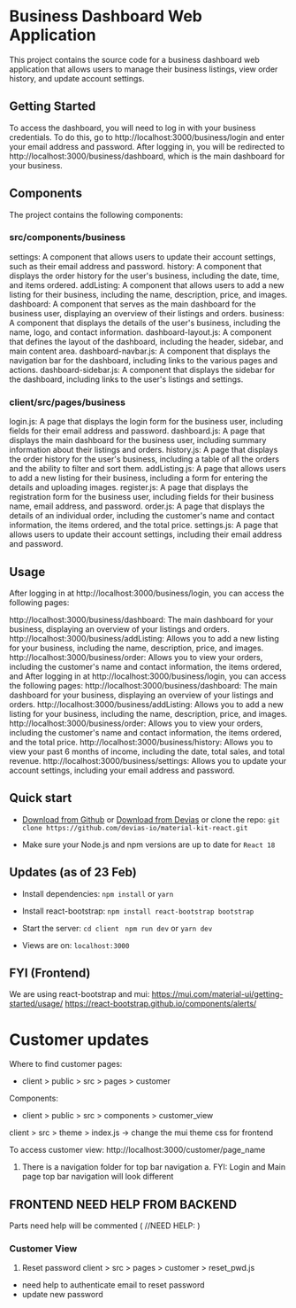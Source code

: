 # Business Dashboard Web Application
This project contains the source code for a business dashboard web application that allows users to manage their business listings, view order history, and update account settings.

## Getting Started
To access the dashboard, you will need to log in with your business credentials. To do this, go to http://localhost:3000/business/login and enter your email address and password. After logging in, you will be redirected to http://localhost:3000/business/dashboard, which is the main dashboard for your business.

## Components
The project contains the following components:

### src/components/business
settings: A component that allows users to update their account settings, such as their email address and password.
history: A component that displays the order history for the user's business, including the date, time, and items ordered.
addListing: A component that allows users to add a new listing for their business, including the name, description, price, and images.
dashboard: A component that serves as the main dashboard for the business user, displaying an overview of their listings and orders.
business: A component that displays the details of the user's business, including the name, logo, and contact information.
dashboard-layout.js: A component that defines the layout of the dashboard, including the header, sidebar, and main content area.
dashboard-navbar.js: A component that displays the navigation bar for the dashboard, including links to the various pages and actions.
dashboard-sidebar.js: A component that displays the sidebar for the dashboard, including links to the user's listings and settings.

### client/src/pages/business
login.js: A page that displays the login form for the business user, including fields for their email address and password.
dashboard.js: A page that displays the main dashboard for the business user, including summary information about their listings and orders.
history.js: A page that displays the order history for the user's business, including a table of all the orders and the ability to filter and sort them.
addListing.js: A page that allows users to add a new listing for their business, including a form for entering the details and uploading images.
register.js: A page that displays the registration form for the business user, including fields for their business name, email address, and password.
order.js: A page that displays the details of an individual order, including the customer's name and contact information, the items ordered, and the total price.
settings.js: A page that allows users to update their account settings, including their email address and password.

## Usage
After logging in at http://localhost:3000/business/login, you can access the following pages:

http://localhost:3000/business/dashboard: The main dashboard for your business, displaying an overview of your listings and orders.
http://localhost:3000/business/addListing: Allows you to add a new listing for your business, including the name, description, price, and images.
http://localhost:3000/business/order: Allows you to view your orders, including the customer's name and contact information, the items ordered, and After logging in at http://localhost:3000/business/login, you can access the following pages:
http://localhost:3000/business/dashboard: The main dashboard for your business, displaying an overview of your listings and orders.
http://localhost:3000/business/addListing: Allows you to add a new listing for your business, including the name, description, price, and images.
http://localhost:3000/business/order: Allows you to view your orders, including the customer's name and contact information, the items ordered, and the total price.
http://localhost:3000/business/history: Allows you to view your past 6 months of income, including the date, total sales, and total revenue.
http://localhost:3000/business/settings: Allows you to update your account settings, including your email address and password.

























## Quick start

- [Download from Github](https://github.com/devias-io/material-kit-react/archive/master.zip)
  or [Download from Devias](https://devias.io/products/material-kit-react) or clone the
  repo: `git clone https://github.com/devias-io/material-kit-react.git`

- Make sure your Node.js and npm versions are up to date for `React 18`

## Updates (as of 23 Feb)

- Install dependencies: `npm install` or `yarn`

- Install react-bootstrap: `npm install react-bootstrap bootstrap`

- Start the server: 
`cd client `
`npm run dev` or `yarn dev`

- Views are on: `localhost:3000`

## FYI (Frontend)

We are using react-bootstrap and mui:
https://mui.com/material-ui/getting-started/usage/
https://react-bootstrap.github.io/components/alerts/

# Customer updates
Where to find customer pages:
- client > public > src > pages > customer

Components:
- client > public > src > components > customer_view

client > src > theme > index.js
-> change the mui theme css for frontend

To access customer view:
http://localhost:3000/customer/page_name

1. There is a navigation folder for top bar navigation
    a. FYI: Login and Main page top bar navigation will look different

## FRONTEND NEED HELP FROM BACKEND
Parts need help will be commented ( //NEED HELP: )
### Customer View
1. Reset password
client > src > pages > customer > reset_pwd.js
- need help to authenticate email to reset password
- update new password
